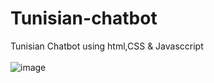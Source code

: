 # Tunisian-chatbot 
Tunisian Chatbot using html,CSS & Javasccript   <br/>
  <br/>![image](https://user-images.githubusercontent.com/62077915/194713254-9f00d739-6cbe-4863-a2a9-6fcf312f9476.png)
